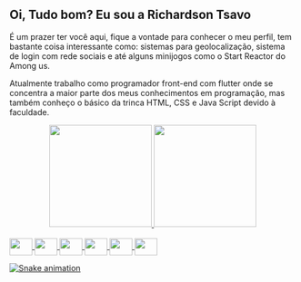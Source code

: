 ## Oi, Tudo bom? Eu sou a Richardson Tsavo
É um prazer ter você aqui, fique a vontade para conhecer o meu perfil, tem bastante coisa interessante como: sistemas para geolocalização,
sistema de login com rede sociais e até alguns minijogos como o Start Reactor do Among us.

Atualmente trabalho como programador front-end com flutter onde se concentra a maior parte dos meus conhecimentos em programação, mas também conheço o básico da trinca HTML, CSS e Java Script devido à faculdade.

<div align="center">
  <a href="https://github.com/RichardsonTsavo">
  <img height="180em" src="https://github-readme-stats.vercel.app/api?username=RichardsonTsavo&show_icons=true&theme=dracula&include_all_commits=true&count_private=true"/>
  <img height="180em" src="https://github-readme-stats.vercel.app/api/top-langs/?username=RichardsonTsavo&layout=compact&langs_count=7&theme=dracula"/>

</div>
  <div style="display: inline_block"><br>
  <img align="center" height="30" width="40" src="https://cdn.jsdelivr.net/gh/devicons/devicon/icons/android/android-original.svg">
  <img align="center" height="30" width="40" src="https://cdn.jsdelivr.net/gh/devicons/devicon/icons/apple/apple-original.svg">
  <img align="center" height="30" width="40" src="https://cdn.jsdelivr.net/gh/devicons/devicon/icons/flutter/flutter-original.svg">
    <img align="center" height="30" width="40" src="https://cdn.jsdelivr.net/gh/devicons/devicon/icons/csharp/csharp-original.svg">
  <img align="center" height="30" width="40" src="https://cdn.jsdelivr.net/gh/devicons/devicon/icons/unity/unity-original.svg">
  <img align="center" height="30" width="40" src="https://cdn.jsdelivr.net/gh/devicons/devicon/icons/trello/trello-plain.svg"> 
</div>
  
![Snake animation](https://github.com/rafaballerini/RichardsonTsavo/blob/output/github-contribution-grid-snake.svg)

